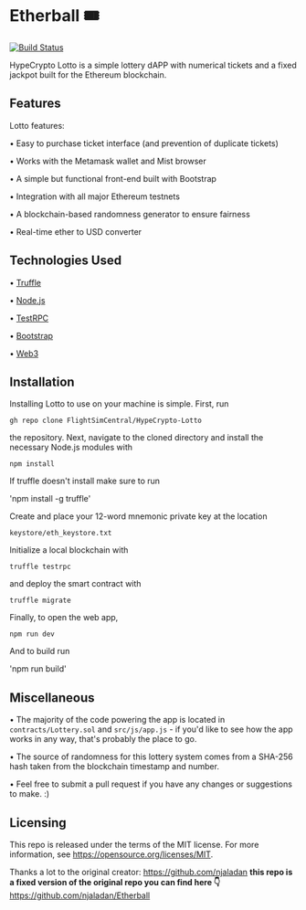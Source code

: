 # Etherball 🎟
[![Build Status](https://travis-ci.org/njaladan/Etherball.svg?branch=master)](https://travis-ci.org/njaladan/Etherball)

HypeCrypto Lotto is a simple lottery dAPP with numerical tickets and a fixed jackpot built for the Ethereum blockchain.



## Features
Lotto features:

 • Easy to purchase ticket interface (and prevention of duplicate tickets)  

 • Works with the Metamask wallet and Mist browser  

 • A simple but functional front-end built with Bootstrap  

 • Integration with all major Ethereum testnets

 • A blockchain-based randomness generator to ensure fairness

 • Real-time ether to USD converter

## Technologies Used
 • [Truffle](https://github.com/trufflesuite/truffle)  

 • [Node.js](https://github.com/nodejs/node)

 • [TestRPC](https://github.com/pipermerriam/eth-testrpc)  

 • [Bootstrap](https://github.com/twbs/bootstrap)  

 • [Web3](https://github.com/ethereum/web3.js/)

## Installation
Installing Lotto to use on your machine is simple. First, run

`gh repo clone FlightSimCentral/HypeCrypto-Lotto`  

the repository. Next, navigate to the cloned directory and install the necessary Node.js modules with  

`npm install`

If truffle doesn't install make sure to run

'npm install -g truffle'

Create and place your 12-word mnemonic private key at the location  

`keystore/eth_keystore.txt`  

Initialize a local blockchain with

`truffle testrpc`

and deploy the smart contract with

`truffle migrate`  

Finally, to open the web app,  

`npm run dev`

And to build run

'npm run build'


## Miscellaneous
 • The majority of the code powering the app is located in `contracts/Lottery.sol` and `src/js/app.js` - if you'd like to see how the app works in any way, that's probably the place to go.

 • The source of randomness for this lottery system comes from a SHA-256 hash taken from the blockchain timestamp and number.

 • Feel free to submit a pull request if you have any changes or suggestions to make. :)

## Licensing

This repo is released under the terms of the MIT license. For more information, see https://opensource.org/licenses/MIT.


Thanks a lot to the original creator: https://github.com/njaladan
**this repo is a fixed version of the original repo you can find here 👇**
https://github.com/njaladan/Etherball
